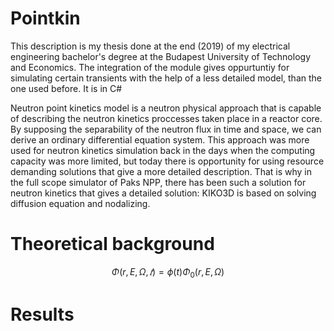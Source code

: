 # Pointkin
This description is my thesis done at the end (2019) of my electrical engineering bachelor's degree at the Budapest University of Technology and Economics.
The integration of the module gives oppurtuntiy for 
simulating certain transients with the help of a less detailed model, than the one used 
before. It is in C#

Neutron point kinetics model is a neutron physical approach that is capable of describing
the neutron kinetics proccesses taken place in a reactor core. By supposing the 
separability of the neutron flux in time and space, we can derive an ordinary differential 
equation system. This approach was more used for neutron kinetics simulation back in 
the days when the computing capacity was more limited, but today there is opportunity 
for using resource demanding solutions that give a more detailed description. That is why 
in the full scope simulator of Paks NPP, there has been such a solution for neutron kinetics 
that gives a detailed solution: KIKO3D is based on solving diffusion equation and 
nodalizing.

# Theoretical background
$$ \Phi ({r}, E, \Omega,𝑡) = \phi(t)\Phi_0
({r}, E, {\Omega}) $$


# Results
